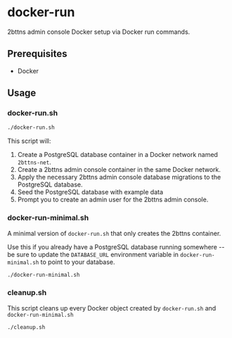 # docker-run

2bttns admin console Docker setup via Docker run commands.

## Prerequisites

- Docker

## Usage

### docker-run.sh

```bash
./docker-run.sh
```

This script will:

1. Create a PostgreSQL database container in a Docker network named `2bttns-net`.
2. Create a 2bttns admin console container in the same Docker network.
3. Apply the necessary 2bttns admin console database migrations to the PostgreSQL database.
4. Seed the PostgreSQL database with example data
5. Prompt you to create an admin user for the 2bttns admin console.

### docker-run-minimal.sh

A minimal version of `docker-run.sh` that only creates the 2bttns container.

Use this if you already have a PostgreSQL database running somewhere -- be sure to update the `DATABASE_URL` environment variable in `docker-run-minimal.sh` to point to your database.

```bash
./docker-run-minimal.sh
```

### cleanup.sh

This script cleans up every Docker object created by `docker-run.sh` and `docker-run-minimal.sh`

```bash
./cleanup.sh
```
